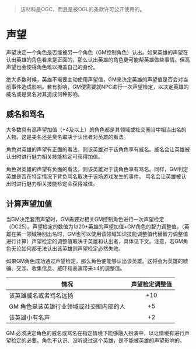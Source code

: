> 该材料是OGC，而且是被OGL的条款许可公开使用的。

# 声望

声望决定一个角色是否能被另一个角色（GM控制角色）认出。如果英雄的声望在认出英雄的角色看来是正面的，那么认出英雄的角色更可能帮英雄做些事情。但高声望也会使得角色难以掩盖自己的身份。

绝大多数时候，英雄不需要主动使用声望值，GM来决定英雄的声望值是否会对当前事件造成影响。若有影响，GM便需要就NPC进行一次声望检定，以决定英雄的威名或是臭名对其造成何种影响。

## 威名和骂名

大多数具有高声望加值（+4及以上）的角色都是其领域或社交圈当中相当出名的人物。这是美名还是臭名取决于认出者对英雄的看法。

角色对英雄的声望有正面的看法，则该英雄对于该角色享有威名。威名会让英雄被认出时进行魅力相关技能检定可获得加值。

角色对英雄的声望有负面的看法，则该英雄对于该角色享有骂名。同样，GM判定英雄是否在特定情况下背负骂名取决于该场游戏发生的事件。
骂名会让英雄被认出时进行魅力相关技能检定会获得减值。

## 计算声望加值

当GM决定套用声望时，GM需要对相关GM控制角色进行一次声望检定（DC25）。声望检定的数值为1d20+英雄的声望加值+GM角色的智力调整值。（英雄在某一领域特别出名时，GM也可以使用该领域知识技能调整值代替智力调整值进行计算）声望检定的调整值取决于英雄和认出者，具体见下文。注意，若GM角色无论如何都无法认出该英雄则声望检定必然失败。

如果GM角色成功通过声望检定，那么角色便能够认出该英雄。这将会为英雄的唬骗、交涉、收集信息、威吓和表演带来±4的调整值。

|情况|声望检定调整值|
|-------------|:------------------------------------:|
|该英雄威名或者骂名远扬|+10|
|GM 角色是该英雄行业领域或社交圈内部的人|+5|
|该英雄小有名声|+2|

GM 必须决定角色的威名或骂名在指定情境下能够融入扮演中，以让情境有进行声望检定的必要。角色不认识、没听说过这个英雄，是不能被英雄的声望影响的。
